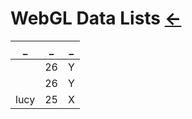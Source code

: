 # WebGL Data Lists  [←](../index.md)

| _ | _ | _ |
|:---:|:---:|:---:|
| []() | 26 | Y |
| []() | 26 | Y |
| lucy | 25 | X |
